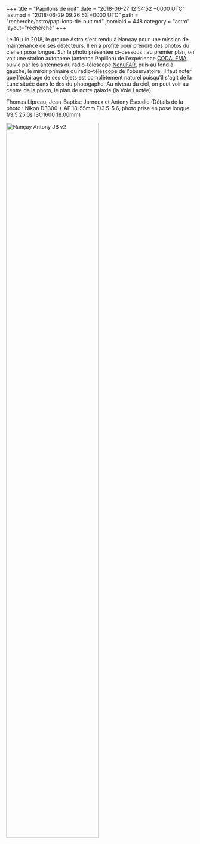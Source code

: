 +++
title = "Papillons de nuit"
date = "2018-06-27 12:54:52 +0000 UTC"
lastmod = "2018-06-29 09:26:53 +0000 UTC"
path = "recherche/astro/papillons-de-nuit.md"
joomlaid = 448
category = "astro"
layout="recherche"
+++
<p>Le 19 juin 2018, le groupe Astro s'est rendu à Nançay pour une mission de maintenance de ses détecteurs. Il en a profité pour prendre des photos du ciel en pose longue. Sur la photo présentée ci-dessous : au premier plan, on voit une station autonome (antenne Papillon) de l'expérience <a href="recherche/astro/astro-presentation.md">CODALEMA</a>, suivie par les antennes du radio-télescope <a href="https://www.obs-nancay.fr/-NenuFAR-45-.html">NenuFAR</a>, puis au fond à gauche, le miroir primaire du radio-télescope de l'observatoire. Il faut noter que l'éclairage de ces objets est complètement naturel puisqu'il s'agit de la Lune située dans le dos du photogaphe. Au niveau du ciel, on peut voir au centre de la photo, le plan de notre galaxie (la Voie Lactée).</p>
<p>Thomas Lipreau, Jean-Baptise Jarnoux et Antony Escudie (Détails de la photo : Nikon D3300 + AF 18-55mm F/3.5-5.6, photo prise en pose longue f/3.5 25.0s ISO1600 18.00mm)</p>
<p><img src="images/Recherche/Astro/Nançay_Antony_JB_v2.jpg" alt="Nançay Antony JB v2" width="70%!"(MISSING) title="Une nuit à Nançay"/></p>
<p> </p>